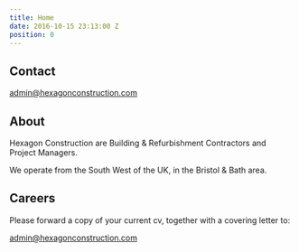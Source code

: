 ```yaml
---
title: Home
date: 2016-10-15 23:13:00 Z
position: 0
---
```


## Contact

[admin@hexagonconstruction.com](mailto:admin@hexagonconstruction.com)

## About

Hexagon Construction are Building & Refurbishment Contractors and Project Managers.

We operate from the South West of the UK, in the Bristol & Bath area.

## Careers

Please forward a copy of your current cv, together with a covering letter to:

[admin@hexagonconstruction.com](mailto:admin@hexagonconstruction.com)

